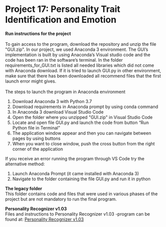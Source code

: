 # Project 17: Personality Trait Identification and Emotion

**Run instructions for the project**\
\
To gain access to the program, download the repository and unzip the file "GUI.zip". In our project, we used Anaconda 3 environment. The GUI’s implementation is built by using Anaconda’s Visual studio code and the code has been ran in the software’s terminal. In the folder requirements_for_GUI.txt is listed all needed libraries which did not come with Anaconda download. If it is tried to launch GUI.py in other environment, make sure that there has been downloaded all recommend files that the first launch error might gives.\
\
The steps to launch the program in Anaconda environment

1. Download Anaconda 3 with Python 3.7
2. Download requirements in Anaconda prompt by using conda command
3. In Anaconda 3 download Visual Studio Code
4. Open the folder where you unzipped "GUI.zip" in Visual Studio Code
5. Locate and open file GUI.py and launch the code from button “Run Python file in Terminal”
6. The application window appear and then you can navigate between pages by using buttons
7. When you want to close window, push the cross button from the right corner of the application

If you receive an error running the program through VS Code try the alternative method:
1. Launch Anaconda Prompt (it came installed with Anaconda 3)
2. Navigate to the folder containing the file GUI.py and run it in python

**The legacy folder**\
This folder contains code and files that were used in various phases of the project but are not mandatory to run the final program.

**Personality Recognizer v1.03**\
Files and instructions to Personality Recognizer v1.03 -program can be found at:
[Personality Recognizer v1.03](http://farm2.user.srcf.net/research/personality/recognizer.html)

